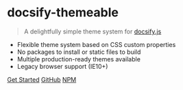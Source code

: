 # docsify-themeable

> A delightfully simple theme system for [docsify.js](//docsify.js.org)

- Flexible theme system based on <nobr>CSS custom properties</nobr>
- No packages to install or static <nobr>files to build</nobr>
- Multiple production-ready <nobr>themes available</nobr>
- Legacy browser support (IE10+)

[Get Started](#main)
[GitHub](https://github.com/jhildenbiddle/docsify-themeable)
[NPM](https://www.npmjs.com/package/docsify-themeable)

